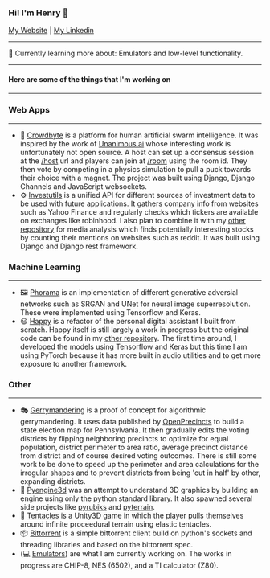 ### Hi! I'm Henry 👋


[My Website](https://henryhaefliger.com) | [My Linkedin](https://linkedin.com/in/henry-haefliger)

---

:seedling: Currently learning more about: Emulators and low-level functionality.

---

#### Here are some of the things that I'm working on

---

### Web Apps
---

- :handshake: [Crowdbyte](https://github.com/hnhaefliger/crowdbyte) is a platform for human artificial swarm intelligence. It was inspired by the work of [Unanimous.ai](https://unanimous.ai) whose interesting work is unfortunately not open source. A host can set up a consensus session at the [/host](https://crowdbyte.co/host) url and players can join at [/room](https://crowdbyte.co/room) using the room id. They then vote by competing in a physics simulation to pull a puck towards their choice with a magnet. The project was built using Django, Django Channels and JavaScript websockets.
- :gear: [Investutils](https://github.com/hnhaefliger/investutils) is a unified API for different sources of investment data to be used with future applications. It gathers company info from websites such as Yahoo Finance and regularly checks which tickers are available on exchanges like robinhood. I also plan to combine it with my [other repository](https://github.com/hnhaefliger/MediaAnalysis) for media analysis which finds potentially interesting stocks by counting their mentions on websites such as reddit. It was built using Django and Django rest framework.

### Machine Learning
---

- :framed_picture: [Phorama](https://github.com/hnhaefliger/phorama) is an implementation of different generative adversial networks such as SRGAN and UNet for neural image superresolution. These were implemented using Tensorflow and Keras.
- :smiley: [Happy](https://github.com/hnhaefliger/happy) is a refactor of the personal digital assistant I built from scratch. Happy itself is still largely a work in progress but the original code can be found in my [other repository](https://github.com/hnhaefliger/PersonalAssistant). The first time around, I developed the models using Tensorflow and Keras but this time I am using PyTorch because it has more built in audio utilities and to get more exposure to another framework.

### Other
---

- :performing_arts: [Gerrymandering](https://github.com/hnhaefliger/gerrymandering) is a proof of concept for algorithmic gerrymandering. It uses data published by [OpenPrecincts](https://openprecincts.org) to build a state election map for Pennsylvania. It then gradually edits the voting districts by flipping neighboring precincts to optimize for equal population, district perimeter to area ratio, average precinct distance from district and of course desired voting outcomes. There is still some work to be done to speed up the perimeter and area calculations for the irregular shapes and to prevent districts from being 'cut in half' by other, expanding districts.
- :ice_cube: [Pyengine3d](https://github.com/hnhaefliger/pyengine3d) was an attempt to understand 3D graphics by building an engine using only the python standard library. It also spawned several side projects like [pyrubiks](https://github.com) and [pyterrain](https://github.com).
- :octopus: [Tentacles](https://github.com/hnhaefliger/tentacles) is a Unity3D game in which the player pulls themselves around infinite proceedural terrain using elastic tentacles.
- :package: [Bittorrent](https://github.com/hnhaefliger/bittorrent) is a simple bittorrent client build on python's sockets and threading libraries and based on the bittorrent spec.
- (:computer: [Emulators]()) are what I am currently working on. The works in progress are CHIP-8, NES (6502), and a TI calculator (Z80).
